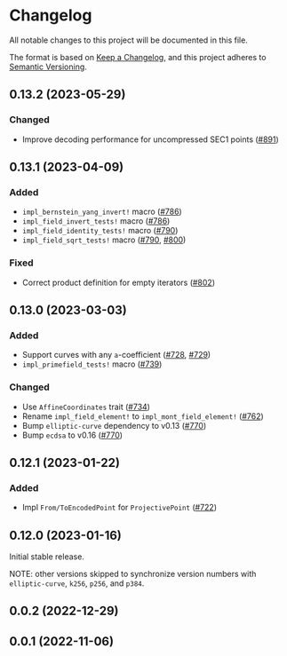 # Changelog
All notable changes to this project will be documented in this file.

The format is based on [Keep a Changelog](https://keepachangelog.com/en/1.0.0/),
and this project adheres to [Semantic Versioning](https://semver.org/spec/v2.0.0.html).

## 0.13.2 (2023-05-29)
### Changed
- Improve decoding performance for uncompressed SEC1 points ([#891])

[#891]: https://github.com/RustCrypto/elliptic-curves/pull/891

## 0.13.1 (2023-04-09)
### Added
- `impl_bernstein_yang_invert!` macro ([#786])
- `impl_field_invert_tests!` macro ([#786])
- `impl_field_identity_tests!` macro ([#790])
- `impl_field_sqrt_tests!` macro ([#790], [#800])

### Fixed
- Correct product definition for empty iterators ([#802])

[#786]: https://github.com/RustCrypto/elliptic-curves/pull/786
[#790]: https://github.com/RustCrypto/elliptic-curves/pull/790
[#800]: https://github.com/RustCrypto/elliptic-curves/pull/800
[#802]: https://github.com/RustCrypto/elliptic-curves/pull/802

## 0.13.0 (2023-03-03)
### Added
- Support curves with any `a`-coefficient ([#728], [#729])
- `impl_primefield_tests!` macro ([#739])

### Changed
- Use `AffineCoordinates` trait ([#734])
- Rename `impl_field_element!` to `impl_mont_field_element!` ([#762])
- Bump `elliptic-curve` dependency to v0.13 ([#770])
- Bump `ecdsa` to v0.16 ([#770])

[#728]: https://github.com/RustCrypto/elliptic-curves/pull/728
[#729]: https://github.com/RustCrypto/elliptic-curves/pull/729
[#734]: https://github.com/RustCrypto/elliptic-curves/pull/734
[#739]: https://github.com/RustCrypto/elliptic-curves/pull/739
[#762]: https://github.com/RustCrypto/elliptic-curves/pull/762
[#770]: https://github.com/RustCrypto/elliptic-curves/pull/770

## 0.12.1 (2023-01-22)
### Added
- Impl `From/ToEncodedPoint` for `ProjectivePoint` ([#722])

[#722]: https://github.com/RustCrypto/elliptic-curves/pull/722

## 0.12.0 (2023-01-16)

Initial stable release.

NOTE: other versions skipped to synchronize version numbers with
`elliptic-curve`, `k256`, `p256`, and `p384`.

## 0.0.2 (2022-12-29)

## 0.0.1 (2022-11-06)
